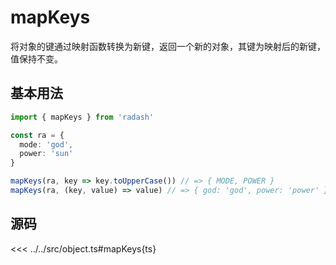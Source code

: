# mapKeys

将对象的键通过映射函数转换为新键，返回一个新的对象，其键为映射后的新键，值保持不变。

## 基本用法

```ts
import { mapKeys } from 'radash'

const ra = {
  mode: 'god',
  power: 'sun'
}

mapKeys(ra, key => key.toUpperCase()) // => { MODE, POWER }
mapKeys(ra, (key, value) => value) // => { god: 'god', power: 'power' }
```

## 源码

<<< ../../src/object.ts#mapKeys{ts}
